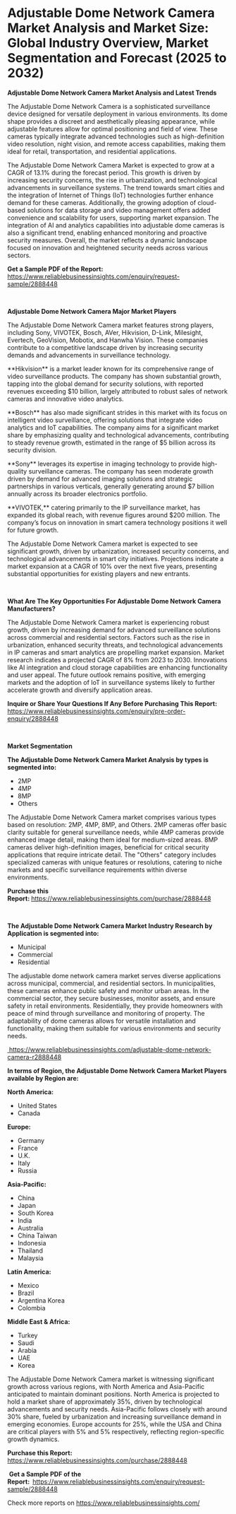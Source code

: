 <p><h1>Adjustable Dome Network Camera Market Analysis and Market Size: Global Industry Overview, Market Segmentation and Forecast (2025 to 2032)</h1></p><p><strong>Adjustable Dome Network Camera Market Analysis and Latest Trends</strong></p>
<p><p>The Adjustable Dome Network Camera is a sophisticated surveillance device designed for versatile deployment in various environments. Its dome shape provides a discreet and aesthetically pleasing appearance, while adjustable features allow for optimal positioning and field of view. These cameras typically integrate advanced technologies such as high-definition video resolution, night vision, and remote access capabilities, making them ideal for retail, transportation, and residential applications.</p><p>The Adjustable Dome Network Camera Market is expected to grow at a CAGR of 13.1% during the forecast period. This growth is driven by increasing security concerns, the rise in urbanization, and technological advancements in surveillance systems. The trend towards smart cities and the integration of Internet of Things (IoT) technologies further enhance demand for these cameras. Additionally, the growing adoption of cloud-based solutions for data storage and video management offers added convenience and scalability for users, supporting market expansion. The integration of AI and analytics capabilities into adjustable dome cameras is also a significant trend, enabling enhanced monitoring and proactive security measures. Overall, the market reflects a dynamic landscape focused on innovation and heightened security needs across various sectors.</p></p>
<p><strong>Get a Sample PDF of the Report:&nbsp;</strong> <a href="https://www.reliablebusinessinsights.com/enquiry/request-sample/2888448?utm_campaign=3366&utm_medium=2&utm_source=Github&utm_content=ia&utm_term=14032025&utm_id=adjustable-dome-network-camera">https://www.reliablebusinessinsights.com/enquiry/request-sample/2888448</a></p>
<p>&nbsp;</p>
<p><strong>Adjustable Dome Network Camera Major Market Players</strong></p>
<p><p>The Adjustable Dome Network Camera market features strong players, including Sony, VIVOTEK, Bosch, AVer, Hikvision, D-Link, Milesight, Evertech, GeoVision, Mobotix, and Hanwha Vision. These companies contribute to a competitive landscape driven by increasing security demands and advancements in surveillance technology.</p><p>**Hikvision** is a market leader known for its comprehensive range of video surveillance products. The company has shown substantial growth, tapping into the global demand for security solutions, with reported revenues exceeding $10 billion, largely attributed to robust sales of network cameras and innovative video analytics.</p><p>**Bosch** has also made significant strides in this market with its focus on intelligent video surveillance, offering solutions that integrate video analytics and IoT capabilities. The company aims for a significant market share by emphasizing quality and technological advancements, contributing to steady revenue growth, estimated in the range of $5 billion across its security division.</p><p>**Sony** leverages its expertise in imaging technology to provide high-quality surveillance cameras. The company has seen moderate growth driven by demand for advanced imaging solutions and strategic partnerships in various verticals, generally generating around $7 billion annually across its broader electronics portfolio.</p><p>**VIVOTEK,** catering primarily to the IP surveillance market, has expanded its global reach, with revenue figures around $200 million. The company’s focus on innovation in smart camera technology positions it well for future growth.</p><p>The Adjustable Dome Network Camera market is expected to see significant growth, driven by urbanization, increased security concerns, and technological advancements in smart city initiatives. Projections indicate a market expansion at a CAGR of 10% over the next five years, presenting substantial opportunities for existing players and new entrants.</p></p>
<p>&nbsp;</p>
<p><strong>What Are The Key Opportunities For Adjustable Dome Network Camera Manufacturers?</strong></p>
<p><p>The Adjustable Dome Network Camera market is experiencing robust growth, driven by increasing demand for advanced surveillance solutions across commercial and residential sectors. Factors such as the rise in urbanization, enhanced security threats, and technological advancements in IP cameras and smart analytics are propelling market expansion. Market research indicates a projected CAGR of 8% from 2023 to 2030. Innovations like AI integration and cloud storage capabilities are enhancing functionality and user appeal. The future outlook remains positive, with emerging markets and the adoption of IoT in surveillance systems likely to further accelerate growth and diversify application areas.</p></p>
<p><strong>Inquire or Share Your Questions If Any Before Purchasing This Report:</strong> <a href="https://www.reliablebusinessinsights.com/enquiry/pre-order-enquiry/2888448?utm_campaign=3366&utm_medium=2&utm_source=Github&utm_content=ia&utm_term=14032025&utm_id=adjustable-dome-network-camera">https://www.reliablebusinessinsights.com/enquiry/pre-order-enquiry/2888448</a></p>
<p>&nbsp;</p>
<p><strong>Market Segmentation</strong></p>
<p><strong>The Adjustable Dome Network Camera Market Analysis by types is segmented into:</strong></p>
<p><ul><li>2MP</li><li>4MP</li><li>8MP</li><li>Others</li></ul></p>
<p><p>The Adjustable Dome Network Camera market comprises various types based on resolution: 2MP, 4MP, 8MP, and Others. 2MP cameras offer basic clarity suitable for general surveillance needs, while 4MP cameras provide enhanced image detail, making them ideal for medium-sized areas. 8MP cameras deliver high-definition images, beneficial for critical security applications that require intricate detail. The "Others" category includes specialized cameras with unique features or resolutions, catering to niche markets and specific surveillance requirements within diverse environments.</p></p>
<p><strong>Purchase this Report:&nbsp;</strong><a href="https://www.reliablebusinessinsights.com/purchase/2888448?utm_campaign=3366&utm_medium=2&utm_source=Github&utm_content=ia&utm_term=14032025&utm_id=adjustable-dome-network-camera">https://www.reliablebusinessinsights.com/purchase/2888448</a></p>
<p>&nbsp;</p>
<p><strong>The Adjustable Dome Network Camera Market Industry Research by Application is segmented into:</strong></p>
<p><ul><li>Municipal</li><li>Commercial</li><li>Residential</li></ul></p>
<p><p>The adjustable dome network camera market serves diverse applications across municipal, commercial, and residential sectors. In municipalities, these cameras enhance public safety and monitor urban areas. In the commercial sector, they secure businesses, monitor assets, and ensure safety in retail environments. Residentially, they provide homeowners with peace of mind through surveillance and monitoring of property. The adaptability of dome cameras allows for versatile installation and functionality, making them suitable for various environments and security needs.</p></p>
<p><a href="https://www.reliablebusinessinsights.com/adjustable-dome-network-camera-r2888448?utm_campaign=3366&utm_medium=2&utm_source=Github&utm_content=ia&utm_term=14032025&utm_id=adjustable-dome-network-camera">&nbsp;https://www.reliablebusinessinsights.com/adjustable-dome-network-camera-r2888448</a></p>
<p><strong>In terms of Region, the Adjustable Dome Network Camera Market Players available by Region are:</strong></p>
<p>
    <p> <strong> North America: </strong>
        <ul>
            <li>United States</li>
            <li>Canada</li>
        </ul>
        </p> 
    <p> <strong> Europe: </strong>
        <ul>
            <li>Germany</li>
            <li>France</li>
            <li>U.K.</li>
            <li>Italy</li>
            <li>Russia</li>
        </ul>
        </p> 
    <p> <strong> Asia-Pacific: </strong>
        <ul>
            <li>China</li>
            <li>Japan</li>
            <li>South Korea</li>
            <li>India</li>
            <li>Australia</li>
            <li>China Taiwan</li>
            <li>Indonesia</li>
            <li>Thailand</li>
            <li>Malaysia</li>
        </ul>
        </p> 
    <p> <strong> Latin America: </strong>
        <ul>
            <li>Mexico</li>
            <li>Brazil</li>
            <li>Argentina Korea</li>
            <li>Colombia</li>
        </ul>
        </p> 
    <p> <strong> Middle East & Africa: </strong>
        <ul>
            <li>Turkey</li>
            <li>Saudi</li>
            <li>Arabia</li>
            <li>UAE</li>
            <li>Korea</li>
        </ul>
    </p>
    </p>
<p><p>The Adjustable Dome Network Camera market is witnessing significant growth across various regions, with North America and Asia-Pacific anticipated to maintain dominant positions. North America is projected to hold a market share of approximately 35%, driven by technological advancements and security needs. Asia-Pacific follows closely with around 30% share, fueled by urbanization and increasing surveillance demand in emerging economies. Europe accounts for 25%, while the USA and China are critical players with 5% and 5% respectively, reflecting region-specific growth dynamics.</p></p>
<p><strong>Purchase this Report: </strong><a href="https://www.reliablebusinessinsights.com/purchase/2888448?utm_campaign=3366&utm_medium=2&utm_source=Github&utm_content=ia&utm_term=14032025&utm_id=adjustable-dome-network-camera">https://www.reliablebusinessinsights.com/purchase/2888448</a></p>
<p>&nbsp;<strong>Get a Sample PDF of the Report:&nbsp;&nbsp;</strong><a href="https://www.reliablebusinessinsights.com/enquiry/request-sample/2888448?utm_campaign=3366&utm_medium=2&utm_source=Github&utm_content=ia&utm_term=14032025&utm_id=adjustable-dome-network-camera">https://www.reliablebusinessinsights.com/enquiry/request-sample/2888448</a></p>
<p><strong></strong></p>
<p>Check more reports on <a href="https://www.reliablebusinessinsights.com/?utm_campaign=3366&utm_medium=2&utm_source=Github&utm_content=ia&utm_term=14032025&utm_id=adjustable-dome-network-camera">https://www.reliablebusinessinsights.com/</a></p>